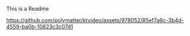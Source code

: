 This is a Readme

https://github.com/polymatter/ktvideo/assets/978052/85ef7a6c-3b4d-4559-ba0b-10823c3c07d1

